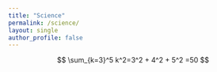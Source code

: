 ```yaml
---
title: "Science"
permalink: /science/
layout: single
author_profile: false
---
```



$$
\sum_{k=3}^5 k^2=3^2 + 4^2 + 5^2 =50
$$

